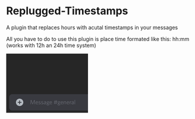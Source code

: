 # Replugged-Timestamps

A plugin that replaces hours with acutal timestamps in your messages

All you have to do to use this plugin is place time formated like this: hh:mm (works with 12h an 24h time system)

![ alt text](https://raw.githubusercontent.com/lisekilis/Replugged-Timestamps/main/Replugged-Timestamps.gif)
